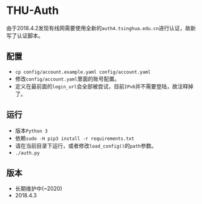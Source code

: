 # THU-Auth
由于2018.4.2发现有线网需要使用全新的`auth4.tsinghua.edu.cn`进行认证，故新写了认证脚本。

## 配置
- `cp config/account.example.yaml config/account.yaml`
- 修改`config/account.yaml`里面的账号配置。
- 定义在最前面的`login_url`会全部被尝试，目前`IPv6`并不需要登陆，故注释掉了。

## 运行
- 版本`Python 3`
- 依赖`sudo -H pip3 install -r requirements.txt`
- 请在当前目录下运行，或者修改`load_config()`的`path`参数。
- `./auth.py`

## 版本
- 长期维护中(~2020)
- 2018.4.3